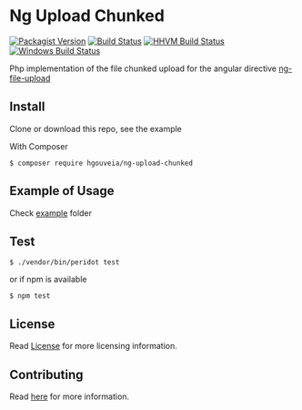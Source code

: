 # Ng Upload Chunked

[![Packagist Version](https://img.shields.io/packagist/v/hgouveia/ng-upload-chunked.svg?style=flat-square "Packagist Version")](https://packagist.org/packages/hgouveia/ng-upload-chunked)
[![Build Status](https://img.shields.io/travis/hgouveia/ng-upload-chunked/master.svg?style=flat-square "Build Status")](https://travis-ci.org/hgouveia/ng-upload-chunked)
[![HHVM Build Status](https://img.shields.io/badge/hhvm-tested-brightgreen.svg?style=flat-square "HHVM Build Status")](https://travis-ci.org/hgouveia/ng-upload-chunked)
[![Windows Build Status](https://img.shields.io/appveyor/ci/hgouveia/ng-upload-chunked/master.svg?label=windows&style=flat-square "Windows Build Status")](https://ci.appveyor.com/project/hgouveia/ng-upload-chunked)


Php implementation of the file chunked upload for the angular directive [ng-file-upload](https://github.com/danialfarid/ng-file-upload)

## Install

Clone or download this repo, see the example

With Composer
```
$ composer require hgouveia/ng-upload-chunked
```

## Example of Usage

Check [example](example/) folder

## Test

```
$ ./vendor/bin/peridot test
```

or if npm is available

```
$ npm test
```

## License

Read [License](LICENSE) for more licensing information.

## Contributing

Read [here](CONTRIBUTING.md) for more information.
